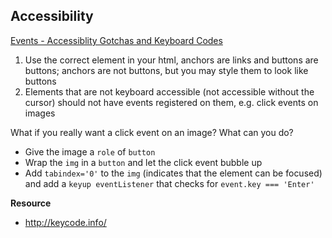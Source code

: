 ## Accessibility

[Events - Accessiblity Gotchas and Keyboard Codes](https://courses.wesbos.com/account/access/5e094f03154f523154480587/view/375561845)

1. Use the correct element in your html, anchors are links and buttons are buttons; anchors are not buttons, but you may style them to look like buttons
2. Elements that are not keyboard accessible (not accessible without the cursor) should not have events registered on them, e.g. click events on images

What if you really want a click event on an image? What can you do?

* Give the image a `role` of `button`
* Wrap the `img` in a `button` and let the click event bubble up
* Add `tabindex='0'` to the `img` (indicates that the element can be focused) and add a `keyup eventListener` that checks for `event.key === 'Enter'`

**Resource**

* http://keycode.info/
